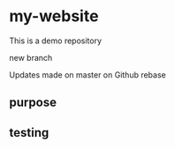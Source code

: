 # my-website
This is a demo repository

new branch

Updates made on master on Github rebase

## purpose

## testing
